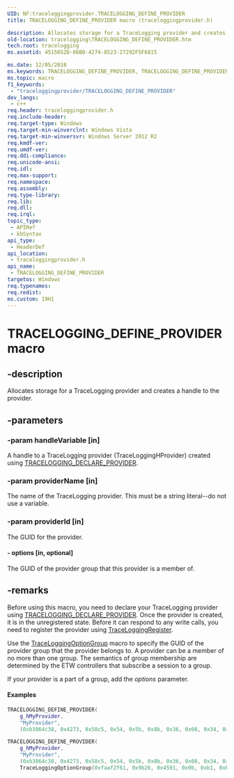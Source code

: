 ```yaml
---
UID: NF:traceloggingprovider.TRACELOGGING_DEFINE_PROVIDER
title: TRACELOGGING_DEFINE_PROVIDER macro (traceloggingprovider.h)

description: Allocates storage for a TraceLogging provider and creates a handle to the provider.
old-location: tracelogging\TRACELOGGING_DEFINE_PROVIDER.htm
tech.root: tracelogging
ms.assetid: 4515652D-86B0-4274-8523-27292F5F6815

ms.date: 12/05/2018
ms.keywords: TRACELOGGING_DEFINE_PROVIDER, TRACELOGGING_DEFINE_PROVIDER macro, tracelogging.TRACELOGGING_DEFINE_PROVIDER, tracelogging.traceloggingprovider, traceloggingprovider/TRACELOGGING_DEFINE_PROVIDER
ms.topic: macro
f1_keywords: 
 - "traceloggingprovider/TRACELOGGING_DEFINE_PROVIDER"
dev_langs:
 - c++
req.header: traceloggingprovider.h
req.include-header: 
req.target-type: Windows
req.target-min-winverclnt: Windows Vista
req.target-min-winversvr: Windows Server 2012 R2
req.kmdf-ver: 
req.umdf-ver: 
req.ddi-compliance: 
req.unicode-ansi: 
req.idl: 
req.max-support: 
req.namespace: 
req.assembly: 
req.type-library: 
req.lib: 
req.dll: 
req.irql: 
topic_type:
 - APIRef
 - kbSyntax
api_type:
 - HeaderDef
api_location:
 - traceloggingprovider.h
api_name:
 - TRACELOGGING_DEFINE_PROVIDER
targetos: Windows
req.typenames: 
req.redist: 
ms.custom: 19H1
---
```


# TRACELOGGING_DEFINE_PROVIDER macro


## -description


Allocates storage for a TraceLogging provider and creates a handle to the provider.


## -parameters




### -param handleVariable [in]

A handle to a TraceLogging provider (TraceLoggingHProvider) created using <a href="https://docs.microsoft.com/windows/desktop/api/traceloggingprovider/nf-traceloggingprovider-tracelogging_declare_provider">TRACELOGGING_DECLARE_PROVIDER</a>.


### -param providerName [in]

The name of the TraceLogging provider. This must be a string literal--do not use a variable.


### -param providerId [in]

The GUID for the provider.


#### - options [in, optional]

The GUID of the provider group that this provider is a member of.


## -remarks



Before using this macro, you need to declare your TraceLogging provider using <a href="https://docs.microsoft.com/windows/win32/api/traceloggingprovider/nf-traceloggingprovider-traceloggingregisterex">TRACELOGGING_DECLARE_PROVIDER</a>. Once the provider is created, it is in the unregistered state. Before it can respond to any write calls, you need to register the provider using  <a href="https://docs.microsoft.com/windows/desktop/api/traceloggingprovider/nf-traceloggingprovider-traceloggingregister">TraceLoggingRegister</a>.

Use the <a href="https://docs.microsoft.com/windows/desktop/api/traceloggingprovider/nf-traceloggingprovider-traceloggingoptiongroup">TraceLoggingOptionGroup</a> macro to  specify the GUID of the provider group that the provider belongs to. A provider can be a member of no
more than one group. The semantics of group membership are determined by
the ETW controllers that subscribe a session to a group.

If your provider is a part of a group, add the <i>options</i> parameter.


#### Examples


```cpp
TRACELOGGING_DEFINE_PROVIDER(
    g_hMyProvider,
    "MyProvider",
    (0xb3864c38, 0x4273, 0x58c5, 0x54, 0x5b, 0x8b, 0x36, 0x08, 0x34, 0x34, 0x71));
```

```cpp
TRACELOGGING_DEFINE_PROVIDER(
    g_hMyProvider,
    "MyProvider",
    (0xb3864c38, 0x4273, 0x58c5, 0x54, 0x5b, 0x8b, 0x36, 0x08, 0x34, 0x34, 0x71),
    TraceLoggingOptionGroup(0xfaaf2f61, 0x9b26, 0x4591, 0x9b, 0xb1, 0xb9, 0xb8, 0xba, 0xe2, 0xd3, 0x4c));
```




